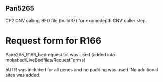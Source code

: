 ## Pan5265

CP2 CNV calling BED file (build37) for exomedepth CNV caller step.

# Request form for R166
Pan5265_R166_bedrequest.txt was used  (added into mokabed/LiveBedfiles/RequestForms)

5UTR was included for all genes and no padding was used. No additional sites was added.

